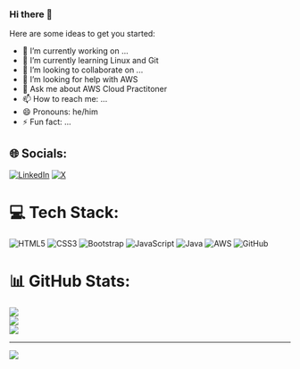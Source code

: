 ### Hi there 👋


Here are some ideas to get you started:

- 🔭 I’m currently working on ...
- 🌱 I’m currently learning Linux and Git
- 👯 I’m looking to collaborate on ...
- 🤔 I’m looking for help with AWS
- 💬 Ask me about AWS Cloud Practitoner
- 📫 How to reach me: ...
- 😄 Pronouns: he/him
- ⚡ Fun fact: ...


## 🌐 Socials:
[![LinkedIn](https://img.shields.io/badge/LinkedIn-%230077B5.svg?logo=linkedin&logoColor=white)](https://linkedin.com/in/7abhishek-yadav) [![X](https://img.shields.io/badge/X-black.svg?logo=X&logoColor=white)](https://x.com/GyanniInsaan) 

# 💻 Tech Stack:
![HTML5](https://img.shields.io/badge/html5-%23E34F26.svg?style=for-the-badge&logo=html5&logoColor=white) ![CSS3](https://img.shields.io/badge/css3-%231572B6.svg?style=for-the-badge&logo=css3&logoColor=white) ![Bootstrap](https://img.shields.io/badge/Bootstrap-563D7C?style=for-the-badge&logo=bootstrap&logoColor=white) ![JavaScript](https://img.shields.io/badge/javascript-%23323330.svg?style=for-the-badge&logo=javascript&logoColor=%23F7DF1E)  ![Java](https://img.shields.io/badge/java-%23ED8B00.svg?style=for-the-badge&logo=openjdk&logoColor=white) ![AWS](https://img.shields.io/badge/AWS-%23FF9900.svg?style=for-the-badge&logo=amazon-aws&logoColor=white) ![GitHub](https://img.shields.io/badge/GitHub-100000?style=for-the-badge&logo=github&logoColor=white)
# 📊 GitHub Stats:
![](https://github-readme-stats.vercel.app/api?username=yadav-7abhishek&theme=radical&hide_border=false&include_all_commits=true&count_private=true)<br/>
![](https://github-readme-streak-stats.herokuapp.com/?user=yadav-7abhishek&theme=radical&hide_border=false)<br/>
![](https://github-readme-stats.vercel.app/api/top-langs/?username=yadav-7abhishek&theme=radical&hide_border=false&include_all_commits=true&count_private=true&layout=compact)

---
[![](https://visitcount.itsvg.in/api?id=yadav-7abhishek&icon=9&color=11)](https://visitcount.itsvg.in)

<!-- Proudly created with GPRM ( https://gprm.itsvg.in ) -->
